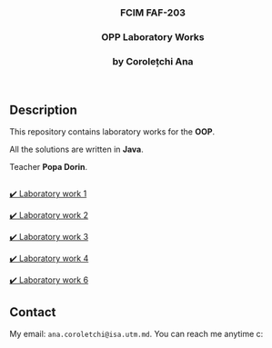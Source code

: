 <h3 align="center">FCIM FAF-203</h3>
  <div align="center">
    <h3>OPP Laboratory Works</h3>
    <h3>by Corolețchi Ana</h3>
  <br/>
  </div>

 
## Description

This repository contains laboratory works for the **OOP**.

All the solutions are written in **Java**.

Teacher **Popa Dorin**.

##
[:heavy_check_mark: Laboratory work 1](https://github.com/Gumball007/oop-labs/tree/main/src/Ana/lab1)

[:heavy_check_mark: Laboratory work 2](https://github.com/Gumball007/oop-labs/tree/main/src/Ana/lab2)

[:heavy_check_mark: Laboratory work 3](https://github.com/Gumball007/oop-labs/tree/main/src/Ana/lab3)

[:heavy_check_mark: Laboratory work 4](https://github.com/Gumball007/oop-labs/tree/main/src/Ana/lab4)

[:heavy_check_mark: Laboratory work 6](https://github.com/Gumball007/oop-labs/tree/main/src/Ana/lab6)
##
##


## Contact

My email: `ana.coroletchi@isa.utm.md`. You can reach me anytime c:
